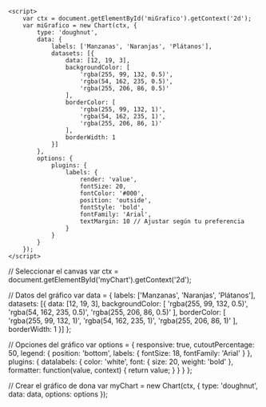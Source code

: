    <script src="https://cdn.jsdelivr.net/npm/chartjs-plugin-labels@1.1.0"></script>
    <script>
        var ctx = document.getElementById('miGrafico').getContext('2d');
        var miGrafico = new Chart(ctx, {
            type: 'doughnut',
            data: {
                labels: ['Manzanas', 'Naranjas', 'Plátanos'],
                datasets: [{
                    data: [12, 19, 3],
                    backgroundColor: [
                        'rgba(255, 99, 132, 0.5)',
                        'rgba(54, 162, 235, 0.5)',
                        'rgba(255, 206, 86, 0.5)'
                    ],
                    borderColor: [
                        'rgba(255, 99, 132, 1)',
                        'rgba(54, 162, 235, 1)',
                        'rgba(255, 206, 86, 1)'
                    ],
                    borderWidth: 1
                }]
            },
            options: {
                plugins: {
                    labels: {
                        render: 'value',
                        fontSize: 20,
                        fontColor: '#000',
                        position: 'outside',
                        fontStyle: 'bold',
                        fontFamily: 'Arial',
                        textMargin: 10 // Ajustar según tu preferencia
                    }
                }
            }
        });
    </script>
 
 
 
 
 
 // Seleccionar el canvas
var ctx = document.getElementById('myChart').getContext('2d');

// Datos del gráfico
var data = {
    labels: ['Manzanas', 'Naranjas', 'Plátanos'],
    datasets: [{
        data: [12, 19, 3],
        backgroundColor: [
            'rgba(255, 99, 132, 0.5)',
            'rgba(54, 162, 235, 0.5)',
            'rgba(255, 206, 86, 0.5)'
        ],
        borderColor: [
            'rgba(255, 99, 132, 1)',
            'rgba(54, 162, 235, 1)',
            'rgba(255, 206, 86, 1)'
        ],
        borderWidth: 1
    }]
};

// Opciones del gráfico
var options = {
    responsive: true,
    cutoutPercentage: 50,
    legend: {
        position: 'bottom',
        labels: {
            fontSize: 18,
            fontFamily: 'Arial'
        }
    },
    plugins: {
        datalabels: {
            color: 'white',
            font: {
                size: 20,
                weight: 'bold'
            },
            formatter: function(value, context) {
                return value;
            }
        }
    }
};

// Crear el gráfico de dona
var myChart = new Chart(ctx, {
    type: 'doughnut',
    data: data,
    options: options
});

